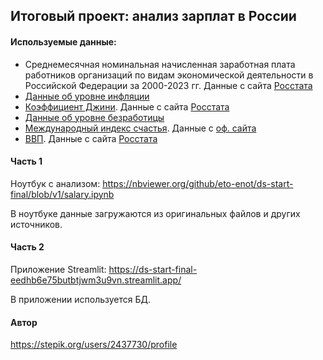 ## Итоговый проект: анализ зарплат в России

#### Используемые данные:

- Среднемесячная номинальная начисленная заработная плата работников организаций по видам экономической деятельности в Российской Федерации за 2000-2023 гг. Данные с сайта [Росстата](https://rosstat.gov.ru/storage/mediabank/tab3-zpl_2023.xlsx)
- [Данные об уровне инфляции](https://xn----ctbjnaatncev9av3a8f8b.xn--p1ai/%D1%82%D0%B0%D0%B1%D0%BB%D0%B8%D1%86%D1%8B-%D0%B8%D0%BD%D1%84%D0%BB%D1%8F%D1%86%D0%B8%D0%B8)
- [Коэффициент Джини](https://ru.wikipedia.org/wiki/%D0%9A%D0%BE%D1%8D%D1%84%D1%84%D0%B8%D1%86%D0%B8%D0%B5%D0%BD%D1%82_%D0%94%D0%B6%D0%B8%D0%BD%D0%B8). Данные с сайта [Росстата](https://rosstat.gov.ru/storage/mediabank/tab_1-2-5.xlsx)
- [Данные об уровне безработицы](https://rosstat.gov.ru/storage/mediabank/Trud-3_15-72.xlsx)
- [Международный индекс счастья](https://ru.wikipedia.org/wiki/%D0%9C%D0%B5%D0%B6%D0%B4%D1%83%D0%BD%D0%B0%D1%80%D0%BE%D0%B4%D0%BD%D1%8B%D0%B9_%D0%B8%D0%BD%D0%B4%D0%B5%D0%BA%D1%81_%D1%81%D1%87%D0%B0%D1%81%D1%82%D1%8C%D1%8F). Данные с [оф. сайта](https://happyplanetindex.org/wp-content/themes/hpi/public/downloads/happy-planet-index-2006-2020-public-data-set.xlsx)
- [ВВП](https://ru.wikipedia.org/wiki/%D0%92%D0%B0%D0%BB%D0%BE%D0%B2%D0%BE%D0%B9_%D0%B2%D0%BD%D1%83%D1%82%D1%80%D0%B5%D0%BD%D0%BD%D0%B8%D0%B9_%D0%BF%D1%80%D0%BE%D0%B4%D1%83%D0%BA%D1%82). Данные с сайта [Росстата](https://rosstat.gov.ru/storage/mediabank/VVP_god_s_1995.xlsx)

#### Часть 1

Ноутбук с анализом: https://nbviewer.org/github/eto-enot/ds-start-final/blob/v1/salary.ipynb

В ноутбуке данные загружаются из оригинальных файлов и других источников.

#### Часть 2

Приложение Streamlit: https://ds-start-final-eedhb6e75butbtjwm3u9vn.streamlit.app/

В приложении используется БД.

#### Автор

https://stepik.org/users/2437730/profile
